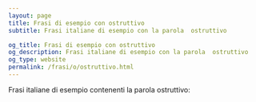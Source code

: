 ```yaml
---
layout: page
title: Frasi di esempio con ostruttivo 
subtitle: Frasi italiane di esempio con la parola  ostruttivo

og_title: Frasi di esempio con ostruttivo 
og_description: Frasi italiane di esempio con la parola  ostruttivo
og_type: website
permalink: /frasi/o/ostruttivo.html
---
```


Frasi italiane di esempio contenenti la parola ostruttivo:


